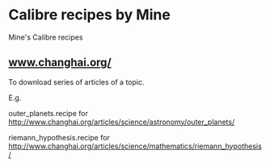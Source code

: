 Calibre recipes by Mine
===============

Mine's Calibre recipes


www.changhai.org/
-----------------

To download series of articles of a topic.

E.g.

outer_planets.recipe for http://www.changhai.org/articles/science/astronomy/outer_planets/

riemann_hypothesis.recipe for http://www.changhai.org/articles/science/mathematics/riemann_hypothesis/
